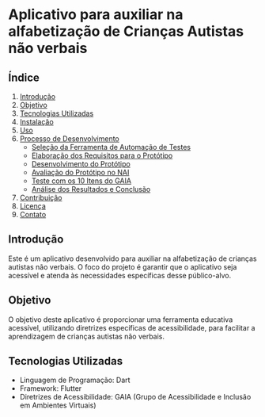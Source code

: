 # Aplicativo para auxiliar na alfabetização de Crianças Autistas não verbais

## Índice
1. [Introdução](#introdução)
2. [Objetivo](#objetivo)
3. [Tecnologias Utilizadas](#tecnologias-utilizadas)
4. [Instalação](#instalação)
5. [Uso](#uso)
6. [Processo de Desenvolvimento](#processo-de-desenvolvimento)
    - [Seleção da Ferramenta de Automação de Testes](#seleção-da-ferramenta-de-automação-de-testes)
    - [Elaboração dos Requisitos para o Protótipo](#elaboração-dos-requisitos-para-o-protótipo)
    - [Desenvolvimento do Protótipo](#desenvolvimento-do-protótipo)
    - [Avaliação do Protótipo no NAI](#avaliação-do-protótipo-no-nai)
    - [Teste com os 10 Itens do GAIA](#teste-com-os-10-itens-do-gaia)
    - [Análise dos Resultados e Conclusão](#análise-dos-resultados-e-conclusão)
7. [Contribuição](#contribuição)
8. [Licença](#licença)
9. [Contato](#contato)

## Introdução
Este é um aplicativo desenvolvido para auxiliar na alfabetização de crianças autistas não verbais. O foco do projeto é garantir que o aplicativo seja acessível e atenda às necessidades específicas desse público-alvo.

## Objetivo
O objetivo deste aplicativo é proporcionar uma ferramenta educativa acessível, utilizando diretrizes específicas de acessibilidade, para facilitar a aprendizagem de crianças autistas não verbais.

## Tecnologias Utilizadas
- Linguagem de Programação: Dart
- Framework: Flutter
- Diretrizes de Acessibilidade: GAIA (Grupo de Acessibilidade e Inclusão em Ambientes Virtuais)

